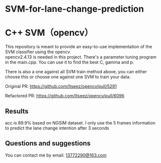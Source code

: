 # SVM-for-lane-change-prediction
# C++ SVM（opencv）

This repository is meant to provide an easy-to-use implementation of the SVM classifier using the opencv. 
<br />
opencv2.4.13 is needed in this project. There's a parameter tuning program in the main.cpp. You can use it to find the best C, gamma and p.

There is also a one against all SVM train method above, you can either choose this or choose one against one SVM to train your data.

Original PR: https://github.com/Itseez/opencv/pull/5291

Refactored PR: https://github.com/Itseez/opencv/pull/6096


## Results

acc is 89.9% based on NGSIM dataset. I only use the 5 frames information to predict the lane change intention after 3 seconds 

## Questions and suggestions

You can contact me by email: 13772290@163.com
